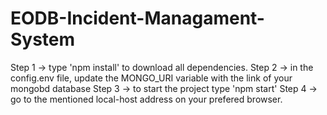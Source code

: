 # EODB-Incident-Managament-System
Step 1 ->  type  'npm install' to download all dependencies.
Step 2 -> in the config.env file, update the MONGO_URI variable with the link of your mongobd database
Step 3 -> to start the project type 'npm start' 
Step 4 -> go to the mentioned local-host address on your prefered browser.
